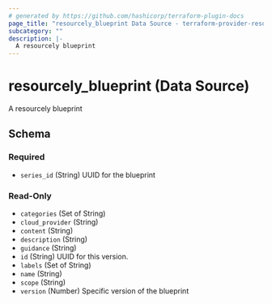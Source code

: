 ```yaml
---
# generated by https://github.com/hashicorp/terraform-plugin-docs
page_title: "resourcely_blueprint Data Source - terraform-provider-resourcely"
subcategory: ""
description: |-
  A resourcely blueprint
---
```


# resourcely_blueprint (Data Source)

A resourcely blueprint



<!-- schema generated by tfplugindocs -->
## Schema

### Required

- `series_id` (String) UUID for the blueprint

### Read-Only

- `categories` (Set of String)
- `cloud_provider` (String)
- `content` (String)
- `description` (String)
- `guidance` (String)
- `id` (String) UUID for this version.
- `labels` (Set of String)
- `name` (String)
- `scope` (String)
- `version` (Number) Specific version of the blueprint
